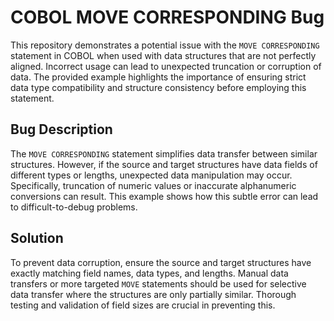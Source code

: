 # COBOL MOVE CORRESPONDING Bug

This repository demonstrates a potential issue with the `MOVE CORRESPONDING` statement in COBOL when used with data structures that are not perfectly aligned.  Incorrect usage can lead to unexpected truncation or corruption of data.  The provided example highlights the importance of ensuring strict data type compatibility and structure consistency before employing this statement.

## Bug Description

The `MOVE CORRESPONDING` statement simplifies data transfer between similar structures. However, if the source and target structures have data fields of different types or lengths, unexpected data manipulation may occur.   Specifically, truncation of numeric values or inaccurate alphanumeric conversions can result. This example shows how this subtle error can lead to difficult-to-debug problems.

## Solution

To prevent data corruption, ensure the source and target structures have exactly matching field names, data types, and lengths. Manual data transfers or more targeted `MOVE` statements should be used for selective data transfer where the structures are only partially similar.  Thorough testing and validation of field sizes are crucial in preventing this.